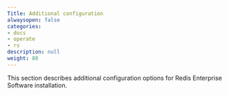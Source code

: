 ```yaml
---
Title: Additional configuration
alwaysopen: false
categories:
- docs
- operate
- rs
description: null
weight: 80
---
```

This section describes additional configuration options for Redis Enterprise Software installation.


